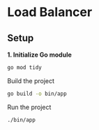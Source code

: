 # Load Balancer

## Setup

**1. Initialize Go module**

```bash
go mod tidy
```

Build the project

```bash
go build -o bin/app
```

Run the project

```bash
./bin/app
```
